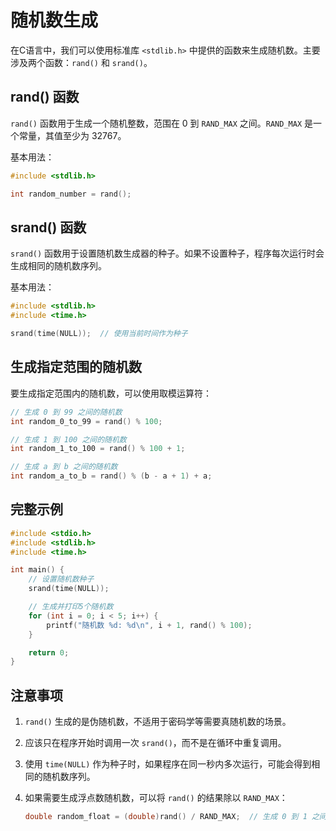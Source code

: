 # 随机数生成

在C语言中，我们可以使用标准库 `<stdlib.h>` 中提供的函数来生成随机数。主要涉及两个函数：`rand()` 和 `srand()`。

## rand() 函数

`rand()` 函数用于生成一个随机整数，范围在 0 到 `RAND_MAX` 之间。`RAND_MAX` 是一个常量，其值至少为 32767。

基本用法：

```c
#include <stdlib.h>

int random_number = rand();
```

## srand() 函数

`srand()` 函数用于设置随机数生成器的种子。如果不设置种子，程序每次运行时会生成相同的随机数序列。

基本用法：

```c
#include <stdlib.h>
#include <time.h>

srand(time(NULL));  // 使用当前时间作为种子
```

## 生成指定范围的随机数

要生成指定范围内的随机数，可以使用取模运算符：

```c
// 生成 0 到 99 之间的随机数
int random_0_to_99 = rand() % 100;

// 生成 1 到 100 之间的随机数
int random_1_to_100 = rand() % 100 + 1;

// 生成 a 到 b 之间的随机数
int random_a_to_b = rand() % (b - a + 1) + a;
```

## 完整示例

```c
#include <stdio.h>
#include <stdlib.h>
#include <time.h>

int main() {
    // 设置随机数种子
    srand(time(NULL));

    // 生成并打印5个随机数
    for (int i = 0; i < 5; i++) {
        printf("随机数 %d: %d\n", i + 1, rand() % 100);
    }

    return 0;
}
```

## 注意事项

1. `rand()` 生成的是伪随机数，不适用于密码学等需要真随机数的场景。

2. 应该只在程序开始时调用一次 `srand()`，而不是在循环中重复调用。

3. 使用 `time(NULL)` 作为种子时，如果程序在同一秒内多次运行，可能会得到相同的随机数序列。

4. 如果需要生成浮点数随机数，可以将 `rand()` 的结果除以 `RAND_MAX`：

   ```c
   double random_float = (double)rand() / RAND_MAX;  // 生成 0 到 1 之间的随机浮点数
   ```
